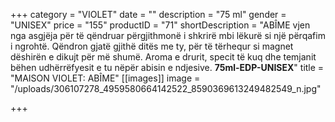 +++
category = "VIOLET"
date = ""
description = "75 ml"
gender = "UNISEX"
price = "155"
productID = "71"
shortDescription = "ABÎME vjen nga asgjëja për të qëndruar përgjithmonë i shkrirë mbi lëkurë si një përqafim i ngrohtë. Qëndron gjatë gjithë ditës me ty, për të tërhequr si magnet dëshirën e dikujt për më shumë. Aroma e drurit, specit të kuq dhe temjanit bëhen udhërrëfyesit e tu nëpër abisin e ndjesive. **75ml-EDP-UNISEX**"
title = "MAISON VIOLET: ABÎME"
[[images]]
image = "/uploads/306107278_4959580664142522_8590369613249482549_n.jpg"

+++
